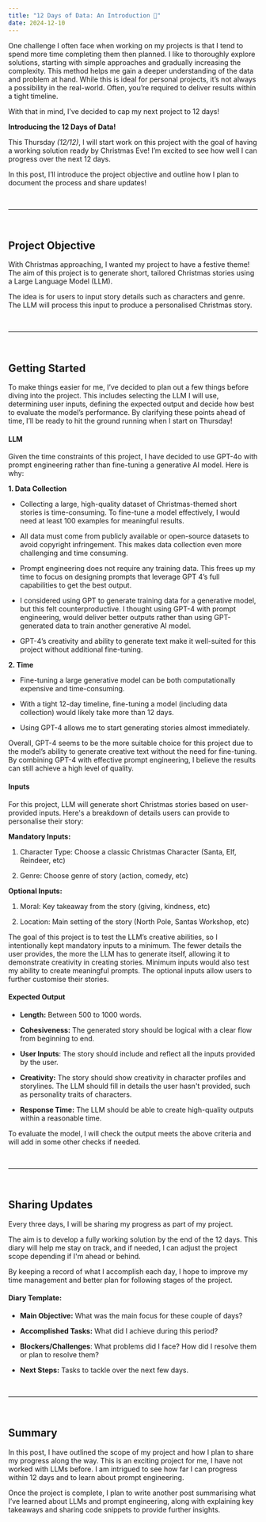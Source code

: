 ```yaml
---
title: "12 Days of Data: An Introduction 🌟"
date: 2024-12-10
---
```


One challenge I often face when working on my projects is that I tend to spend more time completing them then planned. I like to thoroughly explore solutions, starting with simple approaches and gradually increasing the complexity. This method helps me gain a deeper understanding of the data and problem at hand. While this is ideal for personal projects, it’s not always a possibility in the real-world. Often, you’re required to deliver results within a tight timeline.

With that in mind, I’ve decided to cap my next project to 12 days!

**Introducing the 12 Days of Data!**

This Thursday _(12/12)_, I will start work on this project with the goal of having a working solution ready by Christmas Eve! I’m excited to see how well I can progress over the next 12 days.

In this post, I’ll introduce the project objective and outline how I plan to document the process and share updates!

<br>

----

<br>

## Project Objective

With Christmas approaching, I wanted my project to have a festive theme! The aim of this project is to generate short, tailored Christmas stories using a Large Language Model (LLM).

The idea is for users to input story details such as characters and genre. The LLM will process this input to produce a personalised Christmas story. 

<br>

----

<br>

## Getting Started

To make things easier for me, I’ve decided to plan out a few things before diving into the project. This includes selecting the LLM I will use, determining user inputs, defining the expected output and decide how best to evaluate the model’s performance. By clarifying these points ahead of time, I’ll be ready to hit the ground running when I start on Thursday!

#### **LLM**

Given the time constraints of this project, I have decided to use GPT-4o with prompt engineering rather than fine-tuning a generative AI model. Here is why:

**1.	Data Collection**

-	Collecting a large, high-quality dataset of Christmas-themed short stories is time-consuming. To fine-tune a model effectively, I would need at least 100 examples for meaningful results.
  
-	All data must come from publicly available or open-source datasets to avoid copyright infringement. This makes data collection even more challenging and time consuming.
  
-	Prompt engineering does not require any training data. This frees up my time to focus on designing prompts that leverage GPT 4’s full capabilities to get the best output.
  
-	I considered using GPT to generate training data for a generative model, but this felt counterproductive. I thought using GPT-4 with prompt engineering, would deliver better outputs rather than using GPT-generated data to train another generative AI model.
  
-	GPT-4’s creativity and ability to generate text make it well-suited for this project without additional fine-tuning.

**2.	Time**

-	Fine-tuning a large generative model can be both computationally expensive and time-consuming.
  
-	With a tight 12-day timeline, fine-tuning a model (including data collection) would likely take more than 12 days.
  
-	Using GPT-4 allows me to start generating stories almost immediately. 

Overall, GPT-4 seems to be the more suitable choice for this project due to the model’s ability to generate creative text without the need for fine-tuning. By combining GPT-4 with effective prompt engineering, I believe the results can still achieve a high level of quality. 

#### **Inputs**

For this project, LLM will generate short Christmas stories based on user-provided inputs. Here's a breakdown of details users can provide to personalise their story:

**Mandatory Inputs:** 

1.	Character Type: Choose a classic Christmas Character (Santa, Elf, Reindeer, etc)

2.	Genre: Choose genre of story (action, comedy, etc)

**Optional Inputs:** 

1.	Moral: Key takeaway from the story (giving, kindness, etc)

2.	Location: Main setting of the story (North Pole, Santas Workshop, etc)

The goal of this project is to test the LLM’s creative abilities, so I intentionally kept mandatory inputs to a minimum. The fewer details the user provides, the more the LLM has to generate itself, allowing it to demonstrate creativity in creating stories. Minimum inputs would also test my ability to create meaningful prompts. The optional inputs allow users to further customise their stories.

#### **Expected Output**

-	**Length:** Between 500 to 1000 words.
  
- **Cohesiveness:** The generated story should be logical with a clear flow from beginning to end.

- **User Inputs**: The story should include and reflect all the inputs provided by the user.

- **Creativity:** The story should show creativity in character profiles and storylines. The LLM should fill in details the user hasn't provided, such as personality traits of characters.

- **Response Time:** The LLM should be able to create high-quality outputs within a reasonable time.

To evaluate the model, I will check the output meets the above criteria and will add in some other checks if needed. 

<br>

----

<br>

## Sharing Updates

Every three days, I will be sharing my progress as part of my project. 

The aim is to develop a fully working solution by the end of the 12 days. This diary will help me stay on track, and if needed, I can adjust the project scope depending if I'm ahead or behind. 

By keeping a record of what I accomplish each day, I hope to improve my time management and better plan for following stages of the project.

#### **Diary Template:**

-	**Main Objective:** What was the main focus for these couple of days?

- **Accomplished Tasks:** What did I achieve during this period?

-	**Blockers/Challenges**: What problems did I face? How did I resolve them or plan to resolve them?

-	**Next Steps:** Tasks to tackle over the next few days. 

<br>

----

<br>

## Summary	

In this post, I have outlined the scope of my project and how I plan to share my progress along the way. This is an exciting project for me, I have not worked with LLMs before. I am intrigued to see how far I can progress within 12 days and to learn about prompt engineering.

Once the project is complete, I plan to write another post summarising what I’ve learned about LLMs and prompt engineering, along with explaining key takeaways and sharing code snippets to provide further insights.  

